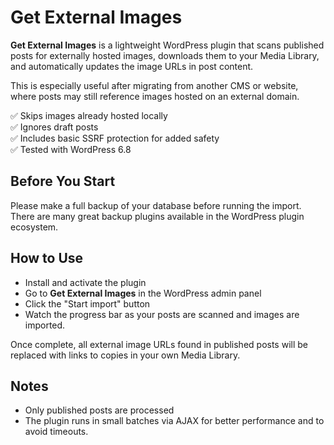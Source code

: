 # Get External Images

**Get External Images** is a lightweight WordPress plugin that scans published posts for externally hosted images, downloads them to your Media Library, and automatically updates the image URLs in post content.

This is especially useful after migrating from another CMS or website, where posts may still reference images hosted on an external domain.

✅ Skips images already hosted locally<br>
✅ Ignores draft posts<br>
✅ Includes basic SSRF protection for added safety<br>
✅ Tested with WordPress 6.8

## Before You Start

Please make a full backup of your database before running the import. There are many great backup plugins available in the WordPress plugin ecosystem.

## How to Use

- Install and activate the plugin
- Go to **Get External Images** in the WordPress admin panel
- Click the "Start import" button
- Watch the progress bar as your posts are scanned and images are imported.

Once complete, all external image URLs found in published posts will be replaced with links to copies in your own Media Library.

## Notes

- Only published posts are processed
- The plugin runs in small batches via AJAX for better performance and to avoid timeouts.
